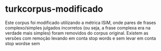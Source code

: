 # turkcorpus-modificado
Este corpus foi modificado utilizando a métrica ISiM, onde pares de frases complexo/simples julgados incorretos (ou seja, a frase complexa era na verdade mais simples) foram removidos do corpus original. Existem as versões com remoção levando em conta stop words e sem levar em conta stop wordse sem
